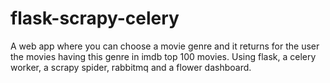 # flask-scrapy-celery
A web app where you can choose a movie genre and it returns for the user the movies having this genre in imdb top 100 movies.
Using flask, a celery worker, a scrapy spider, rabbitmq and a flower dashboard.

